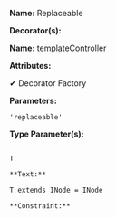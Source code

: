 **Name:** Replaceable

**Decorator(s):**

**Name:** templateController

**Attributes:**

✔ Decorator Factory

**Parameters:**

```
'replaceable'
```

**Type Parameter(s):**

```**Name:**

T

**Text:**

T extends INode = INode

**Constraint:**

```

